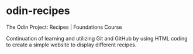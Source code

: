 # odin-recipes
The Odin Project: Recipes | Foundations Course

Continuation of learning and utilizing Git and GitHub by using HTML coding to create a simple website to display different recipes.
